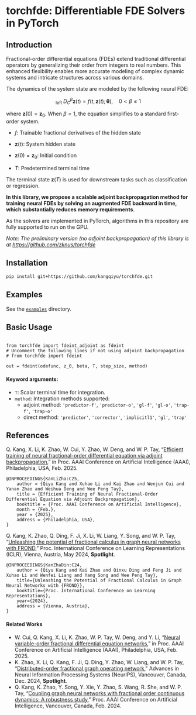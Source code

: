 # torchfde: Differentiable FDE Solvers in PyTorch


## Introduction

Fractional-order differential equations (FDEs) extend traditional differential operators by generalizing their order from integers to real numbers. This enhanced flexibility enables more accurate modeling of complex dynamic systems and intricate structures across various domains.

The dynamics of the system state are modeled by the following neural FDE:

$${ }_{\text {left }} D_C^\beta \mathbf{z}(t)=f(t, \mathbf{z}(t) ; \boldsymbol{\theta}), \quad 0<\beta \leq 1$$

where $\mathbf{z}(0)=\mathbf{z}_0$. When $\beta=1$, the equation simplifies to a standard first-order system.

- $f$: Trainable fractional derivatives of the hidden state
- $\mathbf{z}(t)$: System hidden state

- $\mathbf{z}(0)=\mathbf{z}_0$: Initial condition
- $T$: Predetermined terminal time

The terminal state $\mathbf{z}(T)$ is used for downstream tasks such as classification or regression.

__In this library, we propose a scalable adjoint backpropagation method for training neural FDEs by solving an augmented FDE backward in time, which substantially reduces memory requirements__. 

As the solvers are implemented in PyTorch, algorithms in this repository are fully supported to run on the GPU.


*Note: The preliminary version (no adjoint backpropagation) of this library is at https://github.com/zknus/torchfde*

## Installation
```bash
pip install git+https://github.com/kangqiyu/torchfde.git
```

## Examples

See the  [`examples`](./examples) directory.

## Basic Usage

```

from torchfde import fdeint_adjoint as fdeint
# Uncomment the following lines if not using adjoint backpropagation
# from torchfde import fdeint

out = fdeint(odefunc, z_0, beta, T, step_size, method)
```
#### Keyword arguments:

- `T`: Scalar terminal time for integration.
-  `method`: Integration methods supported:
    * adjoint method: `'predictor-f'`, `'predictor-o'`, `'gl-f'`, `'gl-o'`, `'trap-f'`, `'trap-o'`
    * direct method:  `'predictor'`, `'corrector'`, `'implicitl1'`, `'gl'`, `'trap'`  

## References

Q. Kang, X. Li, K. Zhao, W. Cui, Y. Zhao, W. Deng, and W. P. Tay, “[Efficient training of neural fractional-order differential equation via adjoint backpropagation](https://arxiv.org/abs/2503.16666),” in Proc. AAAI Conference on Artificial Intelligence (AAAI), Philadelphia, USA, Feb. 2025.
```
@INPROCEEDINGS{KanLiZha:C25,
	author = {Qiyu Kang and Xuhao Li and Kai Zhao and Wenjun Cui and Yanan Zhao and Weihua Deng and Wee Peng Tay},
	title = {Efficient Training of Neural Fractional-Order Differential Equation via Adjoint Backpropagation},
	booktitle = {Proc. AAAI Conference on Artificial Intelligence},
	month = {Feb.},
	year = {2025},
	address = {Philadelphia, USA},
}
```
Q. Kang, K. Zhao, Q. Ding, F. Ji, X. Li, W. Liang, Y. Song, and W. P. Tay, “[Unleashing the potential of fractional calculus in graph neural networks with FROND](https://openreview.net/forum?id=wcka3bd7P4),” Proc. International Conference on Learning Representations (ICLR), Vienna, Austria, May 2024, __Spotlight__.
```
@INPROCEEDINGS{KanZhaDin:C24,
    author = {Qiyu Kang and Kai Zhao and Qinxu Ding and Feng Ji and Xuhao Li and Wenfei Liang and Yang Song and Wee Peng Tay},
    title={Unleashing the Potential of Fractional Calculus in Graph Neural Networks with {FROND}},
    booktitle={Proc. International Conference on Learning Representations},
    year={2024},
    address = {Vienna, Austria},
}
```
#### Related Works

- W. Cui, Q. Kang, X. Li, K. Zhao, W. P. Tay, W. Deng, and Y. Li, “[Neural variable-order fractional differential equation networks](https://github.com/cuiwjTech/AAAI2025_NvoFDE),” in Proc. AAAI Conference on Artificial Intelligence (AAAI), Philadelphia, USA, Feb. 2025.
- K. Zhao, X. Li, Q. Kang, F. Ji, Q. Ding, Y. Zhao, W. Liang, and W. P. Tay, “[Distributed-order fractional graph operating network](https://arxiv.org/pdf/2411.05274)," Advances in Neural Information Processing Systems (NeurIPS), Vancouver, Canada, Dec. 2024, __Spotlight__.
- Q. Kang, K. Zhao, Y. Song, Y. Xie, Y. Zhao, S. Wang, R. She, and W. P. Tay, “[Coupling graph neural networks with fractional order continuous dynamics: A robustness study](https://arxiv.org/pdf/2401.04331),” Proc. AAAI Conference on Artificial Intelligence, Vancouver, Canada, Feb. 2024.
